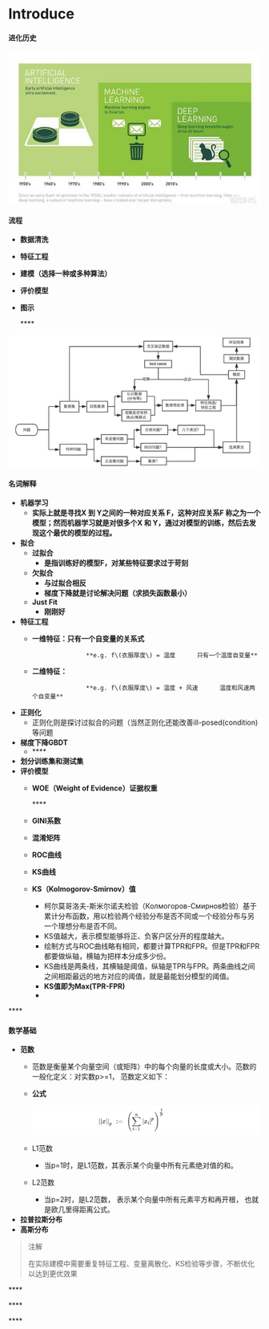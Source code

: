 # Introduce

#### 进化历史

![](../.gitbook/assets/image%20%2820%29.png)

#### 流程

* **数据清洗**
* **特征工程**
* **建模（选择一种或多种算法）**
* **评价模型**
* **图示**

  \*\*\*\*

![](../.gitbook/assets/image%20%2819%29.png)

#### 名词解释

* **机器学习**
  * **实际上就是寻找X 到 Y之间的一种对应关系 F，这种对应关系F 称之为一个模型；然而机器学习就是对很多个X 和 Y，通过对模型的训练，然后去发现这个最优的模型的过程。**
* **拟合**
  * **过拟合**
    * **是指训练好的模型F，对某些特征要求过于苛刻**
  * **欠拟合**
    * **与过拟合相反**
    * **梯度下降就是讨论解决问题（求损失函数最小）**
  * **Just Fit**
    * **刚刚好**
* **特征工程**
  * **一维特征：只有一个自变量的关系式**

                       **e.g. f\(衣服厚度\) = 温度      只有一个温度自变量**

  * **二维特征：**

                       **e.g. f\(衣服厚度\) = 温度 + 风速      温度和风速两个自变量**
* **正则化**
  * 正则化则是探讨过拟合的问题（当然正则化还能改善ill-posed\(condition\)等问题
* **梯度下降GBDT**
  * \*\*\*\*
* **划分训练集和测试集**
* **评价模型**
  * **WOE（Weight of Evidence）证据权重**

    \*\*\*\*

  * **GINI系数**
  * **混淆矩阵**
  * **ROC曲线**
  * **KS曲线**
  * **KS（Kolmogorov-Smirnov）值**
    * 柯尔莫哥洛夫-斯米尔诺夫检验（Колмогоров-Смирнов检验）基于累计分布函数，用以检验两个经验分布是否不同或一个经验分布与另一个理想分布是否不同。
    * KS值越大，表示模型能够将正、负客户区分开的程度越大。
    * 绘制方式与ROC曲线略有相同，都要计算TPR和FPR。但是TPR和FPR都要做纵轴，横轴为把样本分成多少份。
    * KS曲线是两条线，其横轴是阈值，纵轴是TPR与FPR。两条曲线之间之间相距最远的地方对应的阈值，就是最能划分模型的阈值。
    * **KS值即为Max\(TPR-FPR\)**
    * 

\*\*\*\*

#### 数学基础

* **范数**
  * 范数是衡量某个向量空间（或矩阵）中的每个向量的长度或大小。范数的一般化定义：对实数p&gt;=1， 范数定义如下：
  * **公式**

    ![](../.gitbook/assets/image%20%2827%29.png)

  * L1范数
    * 当p=1时，是L1范数，其表示某个向量中所有元素绝对值的和。
  * L2范数
    * 当p=2时，是L2范数， 表示某个向量中所有元素平方和再开根， 也就是欧几里得距离公式。
* **拉普拉斯分布**
* **高斯分布**



> 注解
>
> 在实际建模中需要重复特征工程、变量离散化、KS检验等步骤，不断优化以达到更优效果

\*\*\*\*

\*\*\*\*

\*\*\*\*



